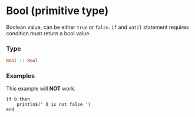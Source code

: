 # Bool (primitive type)

Boolean value, can be either `true` or `false`.
`if` and `until` statement requires condition must return a bool value.

### Type
```haskell
Bool :: Bool
```

### Examples
This example will **NOT** work.
```diatom
if 0 then
    println$(' 0 is not false ')
end
```
